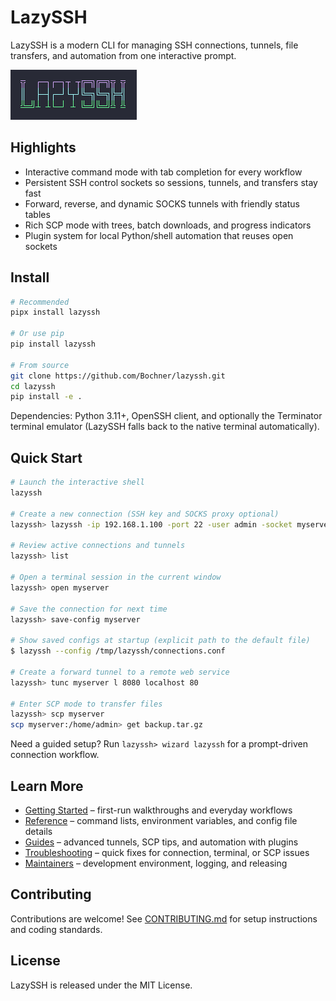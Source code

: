 # LazySSH

LazySSH is a modern CLI for managing SSH connections, tunnels, file transfers, and automation from one interactive prompt.

![LazySSH](https://raw.githubusercontent.com/Bochner/lazyssh/main/lazyssh.png)

## Highlights
- Interactive command mode with tab completion for every workflow
- Persistent SSH control sockets so sessions, tunnels, and transfers stay fast
- Forward, reverse, and dynamic SOCKS tunnels with friendly status tables
- Rich SCP mode with trees, batch downloads, and progress indicators
- Plugin system for local Python/shell automation that reuses open sockets

## Install
```bash
# Recommended
pipx install lazyssh

# Or use pip
pip install lazyssh

# From source
git clone https://github.com/Bochner/lazyssh.git
cd lazyssh
pip install -e .
```

Dependencies: Python 3.11+, OpenSSH client, and optionally the Terminator terminal emulator (LazySSH falls back to the native terminal automatically).

## Quick Start
```bash
# Launch the interactive shell
lazyssh

# Create a new connection (SSH key and SOCKS proxy optional)
lazyssh> lazyssh -ip 192.168.1.100 -port 22 -user admin -socket myserver -ssh-key ~/.ssh/id_ed25519

# Review active connections and tunnels
lazyssh> list

# Open a terminal session in the current window
lazyssh> open myserver

# Save the connection for next time
lazyssh> save-config myserver

# Show saved configs at startup (explicit path to the default file)
$ lazyssh --config /tmp/lazyssh/connections.conf

# Create a forward tunnel to a remote web service
lazyssh> tunc myserver l 8080 localhost 80

# Enter SCP mode to transfer files
lazyssh> scp myserver
scp myserver:/home/admin> get backup.tar.gz
```

Need a guided setup? Run `lazyssh> wizard lazyssh` for a prompt-driven connection workflow.

## Learn More
- [Getting Started](docs/getting-started.md) – first-run walkthroughs and everyday workflows
- [Reference](docs/reference.md) – command lists, environment variables, and config file details
- [Guides](docs/guides.md) – advanced tunnels, SCP tips, and automation with plugins
- [Troubleshooting](docs/troubleshooting.md) – quick fixes for connection, terminal, or SCP issues
- [Maintainers](docs/maintainers.md) – development environment, logging, and releasing

## Contributing
Contributions are welcome! See [CONTRIBUTING.md](CONTRIBUTING.md) for setup instructions and coding standards.

## License
LazySSH is released under the MIT License.
